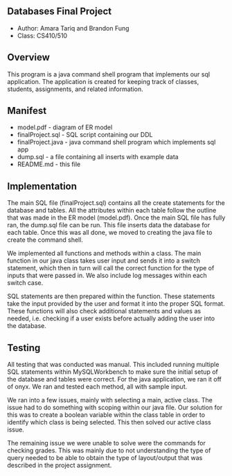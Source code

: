 ## Databases Final Project

* Author: Amara Tariq and Brandon Fung
* Class: CS410/510

## Overview

This program is a java command shell program that implements our sql application. The application is created for keeping track of classes, students, assignments, 
and related information. 

## Manifest

* model.pdf - diagram of ER model
* finalProject.sql - SQL script containing our DDL
* finalProject.java - java command shell program which implements sql app
* dump.sql - a file containing all inserts with example data
* README.md - this file

## Implementation
The main SQL file (finalProject.sql) contains all the create statements for the database and tables. All the attributes within each table follow 
the outline that was made in the ER model (model.pdf). Once the main SQL file has fully ran, the dump.sql file can be run. This file inserts data 
the database for each table. Once this was all done, we moved to creating the java file to create the command shell. 

We implemented all functions and methods within a class. The main function in our java class takes user input and sends it into a switch statement, 
which then in turn will call the correct function for the type of inputs that were passed in. We also include log messages within each switch case.

SQL statements are then prepared within the function. These statements take the input provided by the user and format it into the proper
SQL format. These functions will also check additional statements and values as needed, i.e. checking if a user exists before actually adding the user
into the database.

## Testing
All testing that was conducted was manual. This included running multiple SQL statements within MySQLWorkbench to make sure the initial setup of the 
database and tables were correct. For the java application, we ran it off of onyx. We ran and tested each method, all with sample input. 

We ran into a few issues, mainly with selecting a main, active class. The issue had to do something with scoping within our java file. Our solution for
this was to create a boolean variable within the class table in order to identify which class is being selected. This then solved our active class issue.

The remaining issue we were unable to solve were the commands for checking grades. This was mainly due to not understanding the type of query needed to 
be able to obtain the type of layout/output that was described in the project assignment. 